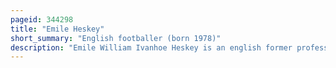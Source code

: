 ```yaml
---
pageid: 344298
title: "Emile Heskey"
short_summary: "English footballer (born 1978)"
description: "Emile William Ivanhoe Heskey is an english former professional Footballer who currently is Head of the Development of the leicester City Women Football Team. Playing as a Striker he made more than 500 Appearances over an 18-year Career in the Football League and premier League and represented England in international Football. He also had a Stint in australia Playing for the a-league Club newcastle Jets."
---
```

